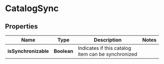 
# CatalogSync

## Properties
Name | Type | Description | Notes
------------ | ------------- | ------------- | -------------
**isSynchronizable** | **Boolean** | Indicates if this catalog item can be synchronized | 



